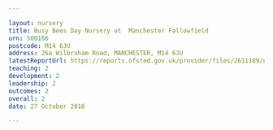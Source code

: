 ```yaml
---

layout: nursery
title: Busy Bees Day Nursery at  Manchester Fallowfield
urn: 500166
postcode: M14 6JU
address: 26a Wilbraham Road, MANCHESTER, M14 6JU
latestReportUrl: https://reports.ofsted.gov.uk/provider/files/2611189/urn/500166.pdf
teaching: 2
development: 2
leadership: 2
outcomes: 2
overall: 2
date: 27 October 2016

---
```

